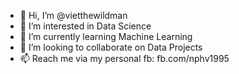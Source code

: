 - 👋 Hi, I’m @vietthewildman
- 👀 I’m interested in Data Science
- 🌱 I’m currently learning Machine Learning
- 💞️ I’m looking to collaborate on Data Projects
- 📫 Reach me via my personal fb: fb.com/nphv1995

<!---
vietthewildman/vietthewildman is a ✨ special ✨ repository because its `README.md` (this file) appears on your GitHub profile.
You can click the Preview link to take a look at your changes.
--->
